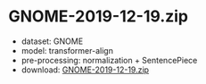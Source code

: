 # GNOME-2019-12-19.zip

* dataset: GNOME
* model: transformer-align
* pre-processing: normalization + SentencePiece
* download: [GNOME-2019-12-19.zip](https://object.pouta.csc.fi/OPUS-MT-models/nr-en/GNOME-2019-12-19.zip)
